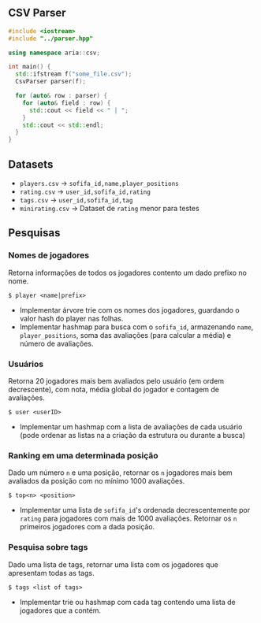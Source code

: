 ## CSV Parser

```c++
#include <iostream>
#include "../parser.hpp"

using namespace aria::csv;

int main() {
  std::ifstream f("some_file.csv");
  CsvParser parser(f);

  for (auto& row : parser) {
    for (auto& field : row) {
      std::cout << field << " | ";
    }
    std::cout << std::endl;
  }
}
```

## Datasets

- `players.csv` -> `sofifa_id,name,player_positions`
- `rating.csv` -> `user_id,sofifa_id,rating`
- `tags.csv` -> `user_id,sofifa_id,tag`
- `minirating.csv` -> Dataset de `rating` menor para testes

## Pesquisas

### Nomes de jogadores

Retorna informações de todos os jogadores contento um dado prefixo no nome.

```
$ player <name|prefix>
```

- Implementar árvore trie com os nomes dos jogadores, guardando o valor hash do player nas folhas.
- Implementar hashmap para busca com o `sofifa_id`, armazenando `name`, `player_positions`, soma das avaliações (para calcular a média) e número de avaliações.

### Usuários

Retorna 20 jogadores mais bem avaliados pelo usuário (em ordem decrescente), com nota, média global do jogador e contagem de avaliações.

```
$ user <userID>
```

- Implementar um hashmap com a lista de avaliações de cada usuário (pode ordenar as listas na a criação da estrutura ou durante a busca)

### Ranking em uma determinada posição

Dado um número `n` e uma posição, retornar os `n` jogadores mais bem avaliados da posição com no mínimo 1000 avaliações.

```
$ top<n> <position>
```

- Implementar uma lista de `sofifa_id`'s ordenada decrescentemente por `rating` para jogadores com mais de 1000 avaliações. Retornar os `n` primeiros jogadores com a dada posição.

### Pesquisa sobre tags

Dado uma lista de tags, retornar uma lista com os jogadores que apresentam todas as tags.

```
$ tags <list of tags>
```

- Implementar trie ou hashmap com cada tag contendo uma lista de jogadores que a contém.